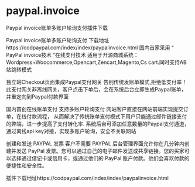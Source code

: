 # paypal.invoice
Paypal invoice账单多账户轮询支付插件下载

Paypal invoice账单多账户轮询支付 下载地址https://codpaypal.com/index/index/paypalinvoice.html
国内首家采用 “ PayPal invoice技术 ”在线支付技术
适用于开源商城系统：Wordpress+Woocommerce,Opencart,Zencart,Magento,Cs cart.同时支持AB站跳转模式

独立站Checkout页面集成Paypal支付网关
告别传统发账单模式,拒绝低支付率！
此支付网关非离线网关，客户点击下单后，会在系统后台立即生成Paypal账单，并重定向到Paypal付款界面

国内首创在线账单支付
支持多账户轮询支付
网站客户直接在网站前端实现提交订单，在线付款流程， 从而解决了传统账单支付模式下用户只能通过邮件链接支付的弊端，进一步提高了支付转化率. 系统后台可添加任意数量的Paypal支付通道，通过离线api key对接，实现多账户轮询，安全不关联网站

创建和发送 PAYPAL 发票
客户不需要 PAYPAL
后台管理界面允许你在几分钟内创建并发送 PayPal 发票。您可以通过自己的电子邮件发送或共享链接。您的买家可以选择通过借记卡或信用卡，或通过他们的 PayPal 账户付款。他们会喜欢付款的便捷性和安全性。

插件下载地址https://codpaypal.com/index/index/paypalinvoice.html
